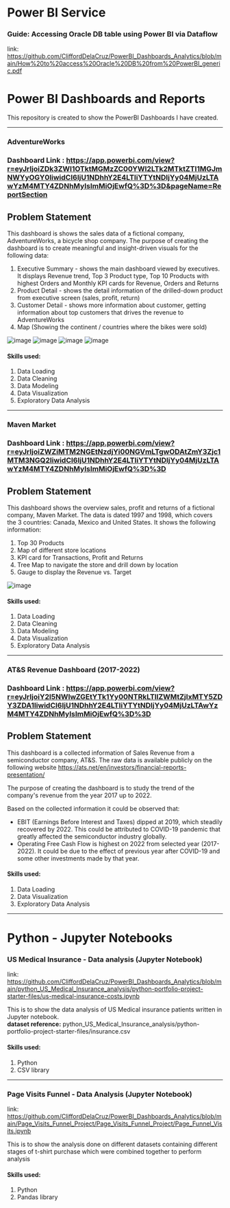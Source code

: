 # Power BI Service
### Guide: Accessing Oracle DB table using Power BI via Dataflow
link: https://github.com/CliffordDelaCruz/PowerBI_Dashboards_Analytics/blob/main/How%20to%20access%20Oracle%20DB%20from%20PowerBI_generic.pdf

# Power BI Dashboards and Reports
This repository is created to show the PowerBI Dashboards I have created.
***
### AdventureWorks
### Dashboard Link : https://app.powerbi.com/view?r=eyJrIjoiZDk3ZWI1OTktMGMzZC00YWI2LTk2MTktZTI1MGJmNWYyOGY0IiwidCI6IjU1NDhhY2E4LTliYTYtNDljYy04MjUzLTAwYzM4MTY4ZDNhMyIsImMiOjEwfQ%3D%3D&pageName=ReportSection

## Problem Statement

This dashboard is shows the sales data of a fictional company, AdventureWorks, a bicycle shop company.
The purpose of creating the dashboard is to create meaningful and insight-driven visuals for the following data:
1. Executive Summary - shows the main dashboard viewed by executives. It displays Revenue trend, Top 3 Product type, Top 10 Products with highest Orders and Monthly KPI cards for Revenue, Orders and Returns
2. Product Detail - shows the detail information of the drilled-down product from executive screen (sales, profit, return)
3. Customer Detail - shows more information about customer, getting information about top customers that drives the revenue to AdventureWorks
4. Map (Showing the continent / countries where the bikes were sold)

![image](https://github.com/CliffordDelaCruz/PowerBI_Dashboards/assets/123575331/eda13267-96a7-4997-8def-bba41846b45f)
![image](https://github.com/CliffordDelaCruz/PowerBI_Dashboards/assets/123575331/edc8da2b-2505-4316-8cf8-0ffdd3959f9e)
![image](https://github.com/CliffordDelaCruz/PowerBI_Dashboards/assets/123575331/69a5dcab-8666-44fe-b634-a62fb28be9c3)
![image](https://github.com/CliffordDelaCruz/PowerBI_Dashboards/assets/123575331/c25c471a-5518-4a43-8208-36631be983c6)

#### Skills used:
1. Data Loading
2. Data Cleaning
3. Data Modeling
4. Data Visualization
5. Exploratory Data Analysis
***
### Maven Market
### Dashboard Link : https://app.powerbi.com/view?r=eyJrIjoiZWZiMTM2NGEtNzdjYi00NGVmLTgwODAtZmY3Zjc1MTM3NGQ2IiwidCI6IjU1NDhhY2E4LTliYTYtNDljYy04MjUzLTAwYzM4MTY4ZDNhMyIsImMiOjEwfQ%3D%3D

## Problem Statement

This dashboard shows the overview sales, profit and returns of a fictional company, Maven Market.
The data is dated 1997 and 1998, which covers the 3 countries: Canada, Mexico and United States.
It shows the following information:
1. Top 30 Products
2. Map of different store locations
3. KPI card for Transactions, Profit and Returns
4. Tree Map to navigate the store and drill down by location
5. Gauge to display the Revenue vs. Target
   
![image](https://github.com/CliffordDelaCruz/PowerBI_Dashboards/assets/123575331/ccb9a266-c118-47e3-8be1-7359a0c7f469)

#### Skills used:
1. Data Loading
2. Data Cleaning
3. Data Modeling
4. Data Visualization
5. Exploratory Data Analysis
***
### AT&amp;S Revenue Dashboard (2017-2022)
### Dashboard Link : https://app.powerbi.com/view?r=eyJrIjoiY2I5NWIwZGEtYTk1Yy00NTRkLTllZWMtZjIxMTY5ZDY3ZDA1IiwidCI6IjU1NDhhY2E4LTliYTYtNDljYy04MjUzLTAwYzM4MTY4ZDNhMyIsImMiOjEwfQ%3D%3D

## Problem Statement

This dashboard is a collected information of Sales Revenue from a semiconductor company, AT&S. The raw data is available publicly on the following website https://ats.net/en/investors/financial-reports-presentation/

The purpose of creating the dashboard is to study the trend of the company's revenue from the year 2017 up to 2022.

Based on the collected information it could be observed that:
* EBIT (Earnings Before Interest and Taxes) dipped at 2019, which steadily recovered by 2022. This could be attributed to COVID-19 pandemic that greatly affected the semiconductor industry globally.
* Operating Free Cash Flow is highest on 2022 from selected year (2017-2022). It could be due to the effect of previous year after COVID-19 and some other investments made by that year.

#### Skills used:
1. Data Loading
2. Data Visualization
3. Exploratory Data Analysis
***
# Python - Jupyter Notebooks
### US Medical Insurance - Data analysis (Jupyter Notebook)
link: https://github.com/CliffordDelaCruz/PowerBI_Dashboards_Analytics/blob/main/python_US_Medical_Insurance_analysis/python-portfolio-project-starter-files/us-medical-insurance-costs.ipynb

This is to show the data analysis of US Medical insurance patients written in Jupyter notebook.    
**dataset reference:** python_US_Medical_Insurance_analysis/python-portfolio-project-starter-files/insurance.csv
#### Skills used:
1. Python
2. CSV library
***
### Page Visits Funnel - Data Analysis (Jupyter Notebook)
link: https://github.com/CliffordDelaCruz/PowerBI_Dashboards_Analytics/blob/main/Page_Visits_Funnel_Project/Page_Visits_Funnel_Project/Page_Funnel_Visits.ipynb

This is to show the analysis done on different datasets containing different stages of t-shirt purchase which were combined together to perform analysis
#### Skills used:
1. Python
2. Pandas library

